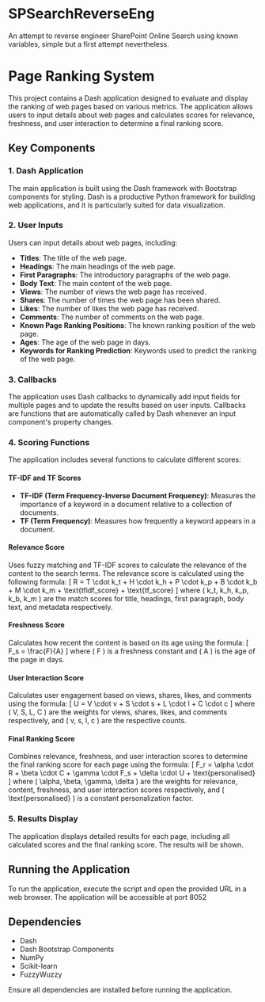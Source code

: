 # SPSearchReverseEng
An attempt to reverse engineer SharePoint Online Search using known variables, simple but a first attempt nevertheless.
# Page Ranking System

This project contains a Dash application designed to evaluate and display the ranking of web pages based on various metrics. The application allows users to input details about web pages and calculates scores for relevance, freshness, and user interaction to determine a final ranking score.

## Key Components

### 1. Dash Application
The main application is built using the Dash framework with Bootstrap components for styling. Dash is a productive Python framework for building web applications, and it is particularly suited for data visualization.

### 2. User Inputs
Users can input details about web pages, including:
- **Titles**: The title of the web page.
- **Headings**: The main headings of the web page.
- **First Paragraphs**: The introductory paragraphs of the web page.
- **Body Text**: The main content of the web page.
- **Views**: The number of views the web page has received.
- **Shares**: The number of times the web page has been shared.
- **Likes**: The number of likes the web page has received.
- **Comments**: The number of comments on the web page.
- **Known Page Ranking Positions**: The known ranking position of the web page.
- **Ages**: The age of the web page in days.
- **Keywords for Ranking Prediction**: Keywords used to predict the ranking of the web page.

### 3. Callbacks
The application uses Dash callbacks to dynamically add input fields for multiple pages and to update the results based on user inputs. Callbacks are functions that are automatically called by Dash whenever an input component's property changes.

### 4. Scoring Functions
The application includes several functions to calculate different scores:

#### TF-IDF and TF Scores
- **TF-IDF (Term Frequency-Inverse Document Frequency)**: Measures the importance of a keyword in a document relative to a collection of documents.
- **TF (Term Frequency)**: Measures how frequently a keyword appears in a document.

#### Relevance Score
Uses fuzzy matching and TF-IDF scores to calculate the relevance of the content to the search terms. The relevance score is calculated using the following formula:
\[ R = T \cdot k_t + H \cdot k_h + P \cdot k_p + B \cdot k_b + M \cdot k_m + \text{tfidf\_score} + \text{tf\_score} \]
where \( k_t, k_h, k_p, k_b, k_m \) are the match scores for title, headings, first paragraph, body text, and metadata respectively.

#### Freshness Score
Calculates how recent the content is based on its age using the formula:
\[ F_s = \frac{F}{A} \]
where \( F \) is a freshness constant and \( A \) is the age of the page in days.

#### User Interaction Score
Calculates user engagement based on views, shares, likes, and comments using the formula:
\[ U = V \cdot v + S \cdot s + L \cdot l + C \cdot c \]
where \( V, S, L, C \) are the weights for views, shares, likes, and comments respectively, and \( v, s, l, c \) are the respective counts.

#### Final Ranking Score
Combines relevance, freshness, and user interaction scores to determine the final ranking score for each page using the formula:
\[ F_r = \alpha \cdot R + \beta \cdot C + \gamma \cdot F_s + \delta \cdot U + \text{personalised} \]
where \( \alpha, \beta, \gamma, \delta \) are the weights for relevance, content, freshness, and user interaction scores respectively, and \( \text{personalised} \) is a constant personalization factor.

### 5. Results Display
The application displays detailed results for each page, including all calculated scores and the final ranking score. The results will be shown.

## Running the Application
To run the application, execute the script and open the provided URL in a web browser. The application will be accessible at port 8052

## Dependencies
- Dash
- Dash Bootstrap Components
- NumPy
- Scikit-learn
- FuzzyWuzzy


Ensure all dependencies are installed before running the application.

